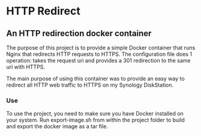# HTTP Redirect
## An HTTP redirection docker container

The purpose of this project is to provide a simple Docker container that runs Nginx that redirects HTTP requests to HTTPS. The configuration file does 1 operation: takes the request uri and provides a 301 redirection to the same uri with HTTPS.

The main purpose of using this container was to provide an easy way to redirect all HTTP web traffic to HTTPS on my Synology DiskStation.

### Use

To use the project, you need to make sure you have Docker installed on your system. Run export-image.sh from within the project folder to build and export the docker image as a tar file.